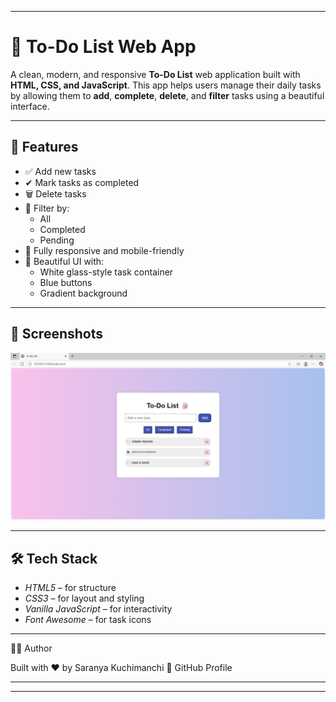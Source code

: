 
---

# 📝 To-Do List Web App

A clean, modern, and responsive **To-Do List** web application built with **HTML, CSS, and JavaScript**. This app helps users manage their daily tasks by allowing them to **add**, **complete**, **delete**, and **filter** tasks using a beautiful interface.

---

## 🚀 Features

- ✅ Add new tasks
- ✔ Mark tasks as completed
- 🗑 Delete tasks
- 🔎 Filter by:
  - All
  - Completed
  - Pending
- 📱 Fully responsive and mobile-friendly
- 🎨 Beautiful UI with:
  - White glass-style task container
  - Blue buttons
  - Gradient background

---

## 📸 Screenshots

![To-Do List UI Preview](./ouput.png)  

---

## 🛠 Tech Stack

- *HTML5* – for structure
- *CSS3* – for layout and styling
- *Vanilla JavaScript* – for interactivity
- *Font Awesome* – for task icons

---


🙋‍♀ Author

Built with ❤ by Saranya Kuchimanchi
🔗 GitHub Profile


---

---
